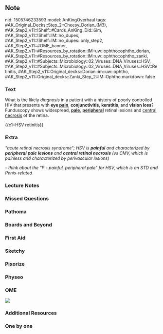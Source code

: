 ## Note
nid: 1505746233593
model: AnKingOverhaul
tags: #AK_Original_Decks::Step_2::Cheesy_Dorian_(M3), #AK_Step2_v11::!Shelf::#Cards_AnKing_Did::6im, #AK_Step2_v11::!Shelf::IM::no_dupes, #AK_Step2_v11::!Shelf::IM::no_dupes::only_step2, #AK_Step2_v11::#OME_banner, #AK_Step2_v11::#Resources_by_rotation::IM::uw::ophtho::ophtho_dorian, #AK_Step2_v11::#Resources_by_rotation::IM::uw::ophtho::ophtho_zanki, #AK_Step2_v11::#Subjects::Microbiology::02_Viruses::DNA_Viruses::HSV, #AK_Step2_v11::#Subjects::Microbiology::02_Viruses::DNA_Viruses::HSV::Retinitis, #AK_Step2_v11::Original_decks::Dorian::im::uw::ophtho, #AK_Step2_v11::Original_decks::Zanki_Step_2::IM::Ophtho
markdown: false

### Text
What is the likely <i>diagnosis</i> in a patient with a history of
poorly controlled HIV that presents with <b>eye <u>pain</u></b>,
<b>conjunctivitis</b>, <b>keratitis</b>, and <b>vision loss</b>?
Funduscopy shows widespread, <b><u>pale</u></b><u>,</u>
<b><u>peripheral</u></b> retinal lesions and <u>central
necrosis</u> of the retina.
<div>
  {{c1::HSV retinitis}}
</div>

### Extra
<i>"acute retinal necrosis syndrome";</i> <i>HSV is <b>painful</b>
and characterized by <b>peripheral</b> <b>pale</b> <b>lesions</b>
and <b>central retinal necrosis</b> (vs</i> <i>CMV, which is
painless and characterized by perivascular lesions)</i>
<div>
  <i>- think about the "P - painful, peripheral pale" for HSV,
  which is an STD and Penis-related</i>
</div>

### Lecture Notes


### Missed Questions


### Pathoma


### Boards and Beyond


### First Aid


### Sketchy


### Pixorize


### Physeo


### OME
<div class="ome-widget">
  <a href="https://onlinemeded.org?ref=anki"><img src=
  "_OME_AnkiFlashcards_General_7.png"></a>
</div>

### Additional Resources


### One by one

